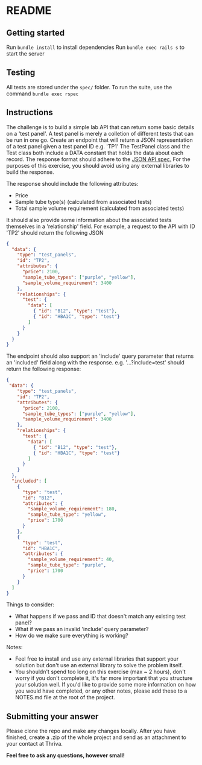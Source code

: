 # README

## Getting started

Run `bundle install` to install dependencies
Run `bundle exec rails s` to start the server

## Testing

All tests are stored under the `spec/` folder. To run the suite, use the command `bundle exec rspec`

## Instructions 

The challenge is to build a simple lab API that can return some basic details on a 'test panel'. A test panel is merely a colletion of different tests that can be run in one go. Create an endpoint that will return a JSON representation of a test panel given a test panel ID e.g. 'TP1' The TestPanel class and the Test class both include a DATA constant that holds the data about each record. The response format should adhere to the [JSON API spec.](http://jsonapi.org/examples/) For the purposes of this exercise, you should avoid using any external libraries to build the response. 

The response should include the following attributes: 
* Price 
* Sample tube type(s) (calculated from associated tests) 
* Total sample volume requirement (calculated from associated tests) 

It should also provide some information about the associated tests themselves in a 'relationship' field. For example, a request to the API with ID 'TP2' should return the following JSON

```json
{
  "data": {
    "type": "test_panels",
    "id": "TP2",
    "attributes": {
      "price": 2100,
      "sample_tube_types": ["purple", "yellow"],
      "sample_volume_requirement": 3400
    },
    "relationships": {
      "test": {
        "data": [
          { "id": "B12", "type": "test"},
          { "id": "HBA1C", "type": "test"}
        ]
      }
    }
  }
}
```

The endpoint should also support an 'include' query parameter that returns an 'included' field along with the response. e.g. '...?include=test' should return the following response:

```json
{
 "data": {
    "type": "test_panels",
    "id": "TP2",
    "attributes": {
      "price": 2100,
      "sample_tube_types": ["purple", "yellow"],
      "sample_volume_requirement": 3400
    },
    "relationships": {
      "test": {
        "data": [
          { "id": "B12", "type": "test"},
          { "id": "HBA1C", "type": "test"}
        ]
      }
    }
  },
  "included": [
    {
      "type": "test",
      "id": "B12",
      "attributes": {
        "sample_volume_requirement": 180,
        "sample_tube_type": "yellow",
        "price": 1700
      }
    },
    {
      "type": "test",
      "id": "HBA1C",
      "attributes": {
        "sample_volume_requirement": 40,
        "sample_tube_type": "purple",
        "price": 1700
      }
    }
  ]
}
```

Things to consider: 
* What happens if we pass and ID that doesn't match any existing test panel? 
* What if we pass an invalid 'include' query parameter? 
* How do we make sure everything is working?

Notes:
* Feel free to install and use any external libraries that support your solution but don't use an external library to solve the problem itself.
* You shouldn't spend too long on this exercise (max ~ 2 hours), don't worry if you don't complete it, it's far more important that you structure your solution well. If you'd like to provide some more information on how you would have completed, or any other notes, please add these to a NOTES.md file at the root of the project.

## Submitting your answer

Please clone the repo and make any changes locally. After you have finished, create a .zip of the whole project and send as an attachment to your contact at Thriva.

**Feel free to ask any questions, however small!**
